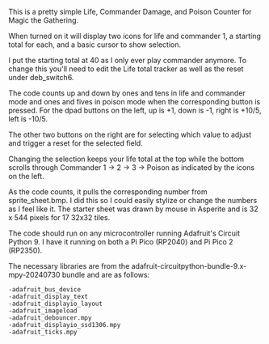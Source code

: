 This is a pretty simple Life, Commander Damage, and Poison Counter for Magic the Gathering.

When turned on it will display two icons for life and commander 1, a starting total for each, and a basic cursor to show selection.

I put the starting total at 40 as I only ever play commander anymore. To change this you'll need to edit the Life total tracker as well as the reset under deb_switch6.

The code counts up and down by ones and tens in life and commander mode and ones and fives in poison mode when the corresponding button is pressed. For the dpad buttons on the left, up is +1, down is -1, right is +10/5, left is -10/5.

The other two buttons on the right are for selecting which value to adjust and trigger a reset for the selected field. 

Changing the selection keeps your life total at the top while the bottom scrolls through Commander 1 -> 2 -> 3 -> Poison as indicated by the icons on the left. 

As the code counts, it pulls the corresponding number from sprite_sheet.bmp.
I did this so I could easily stylize or change the numbers as I feel like it. 
The starter sheet was drawn by mouse in Asperite and is 32 x 544 pixels for 17 32x32 tiles.

The code should run on any microcontroller running Adafruit's Circuit Python 9. I have it running on both a Pi Pico (RP2040) and Pi Pico 2 (RP2350). 

The necessary libraries are from the adafruit-circuitpython-bundle-9.x-mpy-20240730 bundle and are as follows:

	-adafruit_bus_device
 	-adafruit_display_text
	-adafruit_displayio_layout
	-adafruit_imageload
	-adafruit_debouncer.mpy
	-adafruit_displayio_ssd1306.mpy
	-adafruit_ticks.mpy

